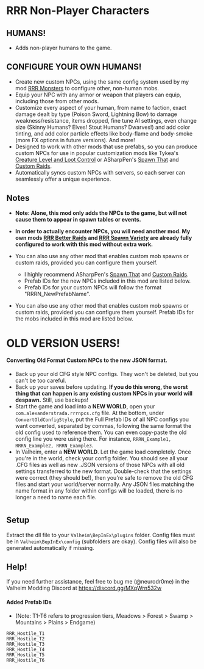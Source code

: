# RRR Non-Player Characters

## HUMANS!
- Adds non-player humans to the game.

## CONFIGURE YOUR OWN HUMANS!
- Create new custom NPCs, using the same config system used by my mod [RRR Monsters](https://github.com/astradamus/RRRMonsters) to configure other, non-human mobs.
- Equip your NPC with any armor or weapon that players can equip, including those from other mods.
- Customize every aspect of your human, from name to faction, exact damage dealt by type (Poison Sword, Lightning Bow) to damage weakness/resistance, items dropped, fine tune AI settings, even change size (Skinny Humans? Elves! Stout Humans? Dwarves!) and add color tinting, and add color particle effects like body-flame and body-smoke (more FX options in future versions). And more!
- Designed to work with other mods that use prefabs, so you can produce custom NPCs for use in popular customization mods like Tykea's [Creature Level and Loot Control](https://www.nexusmods.com/valheim/mods/495) or ASharpPen's [Spawn That](https://www.nexusmods.com/valheim/mods/453) and [Custom Raids](https://www.nexusmods.com/valheim/mods/278).
- Automatically syncs custom NPCs with servers, so each server can seamlessly offer a unique experience.


## Notes


- **Note: Alone, this mod only adds the NPCs to the game, but will not cause them to appear in spawn tables or events.**

- **In order to actually encounter NPCs, you will need another mod. My own mods [RRR Better Raids](https://www.nexusmods.com/valheim/mods/705) and [RRR Spawn Variety](https://www.nexusmods.com/valheim/mods/685) are already fully configured to work with this mod without extra work.**

- You can also use any other mod that enables custom mob spawns or custom raids, provided you can configure them yourself.
    - I highly recommend ASharpPen's [Spawn That](https://www.nexusmods.com/valheim/mods/453) and [Custom Raids](https://www.nexusmods.com/valheim/mods/278).
    - Prefab IDs for the new NPCs included in this mod are listed below.
    - Prefab IDs for your custom NPCs will follow the format "RRRN_NewPrefabName".

- You can also use any other mod that enables custom mob spawns or custom raids, provided you can configure them yourself. Prefab IDs for the mobs included in this mod are listed below.

# OLD VERSION USERS!
#### Converting Old Format Custom NPCs to the new JSON format.
- Back up your old CFG style NPC configs. They won't be deleted, but you can't be too careful.
- Back up your saves before updating. **If you do this wrong, the worst thing that can happen is any existing custom NPCs in your world will despawn.** Still, use backups!
- Start the game and load into a **NEW WORLD**, open your `com.alexanderstrada.rrrnpcs.cfg` file. At the bottom, under `ConvertOldConfigStyle`, put the Full Prefab IDs of all NPC configs you want converted, separated by commas, following the same format the old config used to reference them. You can even copy-paste the old config line you were using there. For instance, `RRRN_Example1, RRRN_Example2, RRRN_Example3`.
- In Valheim, enter a **NEW WORLD**. Let the game load completely. Once you're in the world, check your config folder. You should see all your .CFG files as well as new .JSON versions of those NPCs with all old settings transferred to the new format. Double-check that the settings were correct (they should be!), then you're safe to remove the old CFG files and start your world/server normally. Any JSON files matching the name format in any folder within configs will be loaded, there is no longer a need to name each file.

#
## Setup

Extract the dll file to your `Valheim\BepInEx\plugins` folder. Config files must be in `Valheim\BepInEx\config` (subfolders are okay). Config files will also be generated automatically if missing.

## Help!

If you need further assistance, feel free to bug me (@neurodr0me) in the Valheim Modding Discord at https://discord.gg/MXqWrn532w

#### Added Prefab IDs
- (Note: T1-T6 refers to progression tiers, Meadows > Forest > Swamp > Mountains > Plains > Endgame)
```
RRR_Hostile_T1
RRR_Hostile_T2
RRR_Hostile_T3
RRR_Hostile_T4
RRR_Hostile_T5
RRR_Hostile_T6
```